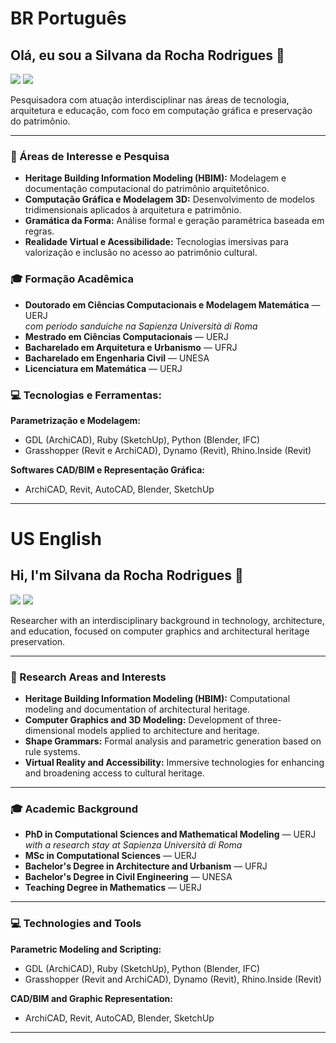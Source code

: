 # BR Português

## Olá, eu sou a Silvana da Rocha Rodrigues 👋

<a href="http://lattes.cnpq.br/7859411400193310" target="_blank"><img src="https://img.shields.io/badge/Lattes-CV-blue?style=for-the-badge&logo=lattes"></a>
<a href="https://orcid.org/0000-0001-8344-6064" target="_blank"><img src="https://img.shields.io/badge/ORCID-0000--0001--8344--6064-green?style=for-the-badge&logo=orcid"></a>

Pesquisadora com atuação interdisciplinar nas áreas de tecnologia, arquitetura e educação, com foco em computação gráfica e preservação do patrimônio.

---

### 🔭 Áreas de Interesse e Pesquisa
* **Heritage Building Information Modeling (HBIM):** Modelagem e documentação computacional do patrimônio arquitetônico.
* **Computação Gráfica e Modelagem 3D:** Desenvolvimento de modelos tridimensionais aplicados à arquitetura e patrimônio.
* **Gramática da Forma:** Análise formal e geração paramétrica baseada em regras.
* **Realidade Virtual e Acessibilidade:** Tecnologias imersivas para valorização e inclusão no acesso ao patrimônio cultural.

### 🎓 Formação Acadêmica
* **Doutorado em Ciências Computacionais e Modelagem Matemática** — UERJ  
  *com período sanduíche na Sapienza Università di Roma*
* **Mestrado em Ciências Computacionais** — UERJ
* **Bacharelado em Arquitetura e Urbanismo** — UFRJ
* **Bacharelado em Engenharia Civil** — UNESA
* **Licenciatura em Matemática** — UERJ

### 💻 Tecnologias e Ferramentas:
**Parametrização e Modelagem:**
- GDL (ArchiCAD), Ruby (SketchUp), Python (Blender, IFC)
- Grasshopper (Revit e ArchiCAD), Dynamo (Revit), Rhino.Inside (Revit)

**Softwares CAD/BIM e Representação Gráfica:**
- ArchiCAD, Revit, AutoCAD, Blender, SketchUp

---

# US English

## Hi, I'm Silvana da Rocha Rodrigues 👋

<a href="http://lattes.cnpq.br/7859411400193310" target="_blank"><img src="https://img.shields.io/badge/Lattes-CV-blue?style=for-the-badge&logo=lattes"></a>
<a href="https://orcid.org/0000-0001-8344-6064" target="_blank"><img src="https://img.shields.io/badge/ORCID-0000--0001--8344--6064-green?style=for-the-badge&logo=orcid"></a>

Researcher with an interdisciplinary background in technology, architecture, and education, focused on computer graphics and architectural heritage preservation.

---

### 🔭 Research Areas and Interests
* **Heritage Building Information Modeling (HBIM):** Computational modeling and documentation of architectural heritage.
* **Computer Graphics and 3D Modeling:** Development of three-dimensional models applied to architecture and heritage.
* **Shape Grammars:** Formal analysis and parametric generation based on rule systems.
* **Virtual Reality and Accessibility:** Immersive technologies for enhancing and broadening access to cultural heritage.

---

### 🎓 Academic Background
* **PhD in Computational Sciences and Mathematical Modeling** — UERJ  
  *with a research stay at Sapienza Università di Roma*
* **MSc in Computational Sciences** — UERJ
* **Bachelor's Degree in Architecture and Urbanism** — UFRJ
* **Bachelor's Degree in Civil Engineering** — UNESA
* **Teaching Degree in Mathematics** — UERJ

---

### 💻 Technologies and Tools

**Parametric Modeling and Scripting:**
- GDL (ArchiCAD), Ruby (SketchUp), Python (Blender, IFC)
- Grasshopper (Revit and ArchiCAD), Dynamo (Revit), Rhino.Inside (Revit)

**CAD/BIM and Graphic Representation:**
- ArchiCAD, Revit, AutoCAD, Blender, SketchUp

---
